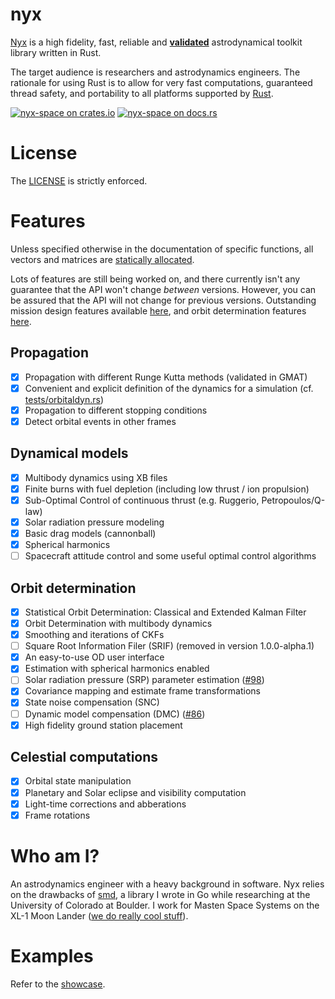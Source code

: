 # nyx
[Nyx](https://en.wikipedia.org/wiki/Nyx) is a high fidelity, fast, reliable and **[validated](https://nyxspace.com/MathSpec/)** astrodynamical toolkit library written in Rust.

The target audience is researchers and astrodynamics engineers. The rationale for using Rust is to allow for very fast computations, guaranteed thread safety,
and portability to all platforms supported by [Rust](https://forge.rust-lang.org/platform-support.html).

[![nyx-space on crates.io][cratesio-image]][cratesio]
[![nyx-space on docs.rs][docsrs-image]][docsrs]

[cratesio-image]: https://img.shields.io/crates/v/nyx-space.svg
[cratesio]: https://crates.io/crates/nyx-space
[docsrs-image]: https://docs.rs/nyx-space/badge.svg
[docsrs]: https://docs.rs/nyx-space/

# License
The [LICENSE](https://nyxspace.com/license/) is strictly enforced.

# Features
Unless specified otherwise in the documentation of specific functions, all vectors and matrices are [statically allocated](https://discourse.nphysics.org/t/statically-typed-matrices-whose-size-is-a-multiple-or-another-one/460/4).

Lots of features are still being worked on, and there currently isn't any guarantee that the API won't change _between_ versions. However, you can be assured that the API will not change for previous versions.
Outstanding mission design features available [here](https://gitlab.com/chrisrabotin/nyx/-/issues?label_name=subsys%3A%3AMD), and orbit determination features [here](https://gitlab.com/chrisrabotin/nyx/-/issues?scope=all&utf8=%E2%9C%93&state=opened&label_name[]=subsys%3A%3AOD).

## Propagation
- [x] Propagation with different Runge Kutta methods (validated in GMAT)
- [x] Convenient and explicit definition of the dynamics for a simulation (cf. [tests/orbitaldyn.rs](tests/orbitaldyn.rs))
- [x] Propagation to different stopping conditions
- [x] Detect orbital events in other frames
## Dynamical models
- [x] Multibody dynamics using XB files
- [x] Finite burns with fuel depletion (including low thrust / ion propulsion)
- [x] Sub-Optimal Control of continuous thrust (e.g. Ruggerio, Petropoulos/Q-law)
- [x] Solar radiation pressure modeling
- [x] Basic drag models (cannonball)
- [x] Spherical harmonics
- [ ] Spacecraft attitude control and some useful optimal control algorithms
## Orbit determination
- [x] Statistical Orbit Determination: Classical and Extended Kalman Filter
- [x] Orbit Determination with multibody dynamics
- [x] Smoothing and iterations of CKFs
- [ ] Square Root Information Filer (SRIF) (removed in version 1.0.0-alpha.1)
- [x] An easy-to-use OD user interface
- [x] Estimation with spherical harmonics enabled
- [ ] Solar radiation pressure (SRP) parameter estimation ([#98](https://gitlab.com/chrisrabotin/nyx/issues/98))
- [x] Covariance mapping and estimate frame transformations
- [x] State noise compensation (SNC)
- [ ] Dynamic model compensation (DMC) ([#86](https://gitlab.com/chrisrabotin/nyx/issues/86))
- [x] High fidelity ground station placement
## Celestial computations
- [x] Orbital state manipulation
- [x] Planetary and Solar eclipse and visibility computation
- [x] Light-time corrections and abberations
- [x] Frame rotations

# Who am I?
An astrodynamics engineer with a heavy background in software. Nyx relies on the drawbacks of
[smd](https://github.com/ChristopherRabotin/smd), a library I wrote in Go while researching at the University
of Colorado at Boulder. I work for Masten Space Systems on the XL-1 Moon Lander ([we do really cool stuff](https://masten.aero/)).

# Examples
Refer to the [showcase](https://nyxspace.com/showcase/).